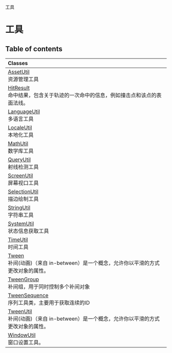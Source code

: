 工具

# 工具 <Badge type="tip" text="Groups" /> <Score text="工具" />

## Table of contents
| Classes |
| :-----|
| [AssetUtil](../classes/mw.AssetUtil.md) <br> 资源管理工具 |
| [HitResult](../classes/mw.HitResult.md) <br> 命中结果，包含关于轨迹的一次命中的信息，例如撞击点和该点的表面法线。 |
| [LanguageUtil](../classes/mw.LanguageUtil.md) <br> 多语言工具 |
| [LocaleUtil](../classes/mw.LocaleUtil.md) <br> 本地化工具 |
| [MathUtil](../classes/mw.MathUtil.md) <br> 数学库工具 |
| [QueryUtil](../classes/mw.QueryUtil.md) <br> 射线检测工具 |
| [ScreenUtil](../classes/mw.ScreenUtil.md) <br> 屏幕视口工具 |
| [SelectionUtil](../classes/mw.SelectionUtil.md) <br> 描边绘制工具 |
| [StringUtil](../classes/mw.StringUtil.md) <br> 字符串工具 |
| [SystemUtil](../classes/mw.SystemUtil.md) <br> 状态信息获取工具 |
| [TimeUtil](../classes/mw.TimeUtil.md) <br> 时间工具 |
| [Tween](../classes/mw.Tween.md) <br> 补间(动画)（来自 in-between）是一个概念，允许你以平滑的方式更改对象的属性。 |
| [TweenGroup](../classes/mw.TweenGroup.md) <br> 补间组，用于同时控制多个补间对象 |
| [TweenSequence](../classes/mw.TweenSequence.md) <br> 序列工具类，主要用于获取连续的ID |
| [TweenUtil](../classes/mw.TweenUtil.md) <br> 补间(动画)（来自 in-between）是一个概念，允许你以平滑的方式更改对象的属性。 |
| [WindowUtil](../classes/mw.WindowUtil.md) <br> 窗口设置工具。 |

